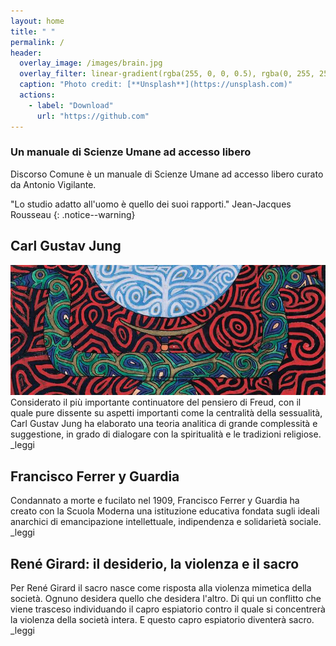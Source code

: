 ```yaml
---
layout: home
title: " "
permalink: /
header:
  overlay_image: /images/brain.jpg
  overlay_filter: linear-gradient(rgba(255, 0, 0, 0.5), rgba(0, 255, 255, 0.5))
  caption: "Photo credit: [**Unsplash**](https://unsplash.com)"
  actions:
    - label: "Download"
      url: "https://github.com"
---
```



### Un manuale di Scienze Umane ad accesso libero

Discorso Comune è un manuale di Scienze Umane ad accesso libero curato da Antonio Vigilante.

"Lo studio adatto all'uomo è quello dei suoi rapporti." Jean-Jacques Rousseau
{: .notice--warning}

## Carl Gustav Jung

![](/images/jung.jpg)  
Considerato il più importante continuatore del pensiero di Freud, con il quale pure dissente su aspetti importanti come la centralità della sessualità, Carl Gustav Jung ha elaborato una teoria analitica di grande complessità e suggestione, in grado di dialogare con la spiritualità e le tradizioni religiose. _leggi

## Francisco Ferrer y Guardia

Condannato a morte e fucilato nel 1909, Francisco Ferrer y Guardia ha creato con la Scuola Moderna una istituzione educativa fondata sugli ideali anarchici di emancipazione intellettuale, indipendenza e solidarietà sociale. _leggi

## René Girard: il desiderio, la violenza e il sacro

Per René Girard il sacro nasce come risposta alla violenza mimetica della società. Ognuno desidera quello che desidera l'altro. Di qui un conflitto che viene trasceso individuando il capro espiatorio contro il quale si concentrerà la violenza della società intera. E questo capro espiatorio diventerà sacro. _leggi




 
